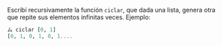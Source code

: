 Escribí recursivamente la función `ciclar`, que dada una lista, genera otra que repite sus elementos infinitas veces. Ejemplo:

```haskell
ム ciclar [0, 1]
[0, 1, 0, 1, 0, 1....
```

